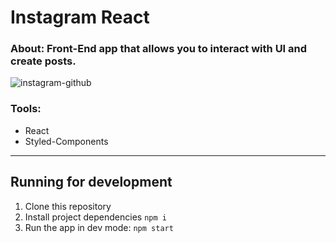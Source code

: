 # Instagram React

### About: Front-End app that allows you to interact with UI and create posts.

![instagram-github](https://github.com/bandeira-de-melo/instagram-react/assets/83191364/a7f5a8fe-baa5-4951-bd8a-8255cf361653)


### Tools:

- React
- Styled-Components
---

## Running for development

1. Clone this repository
2. Install project dependencies `npm i`
3. Run the app in dev mode: `npm start`


